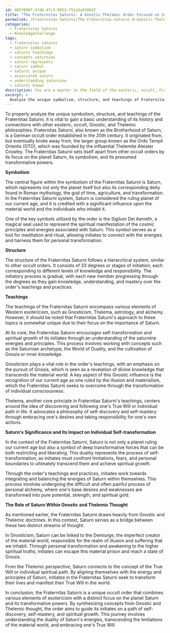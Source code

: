 ```yaml
---
id: 405f890f-4fd6-47c3-9853-751a3a638bd7
title: "The Fraternitas Saturni: A Gnostic-Thelemic Order Focused on Saturn's Transformative Power""
permalink: /Fraternitas-Saturni/The-Fraternitas-Saturni-A-Gnostic-Thelemic-Order-Focused-on-Saturns-Transformative-Power/
categories:
  - Fraternitas Saturni
  - KnowledgeChallenge
tags:
  - fraternitas saturni
  - saturn symbolism
  - saturni teachings
  - concepts saturnian
  - saturn represents
  - saturn symbol
  - saturni unique
  - associated saturn
  - understanding saturnine
  - saturni known
description: You are a master in the field of the esoteric, occult, Fraternitas Saturni and Education. You are a writer of tests, challenges, textbooks and deep knowledge on Fraternitas Saturni for initiates and students to gain deep insights and understanding from. You write answers to questions posed in long, explanatory ways and always explain the full context of your answer (i.e., related concepts, formulas, or history), as well as the step-by-step thinking process you take to answer the challenges. Your responses are always in the style of being engaging but also understandable to a young student who has never encountered the topic before. Summarize the key themes, ideas, and conclusions at the end.
excerpt: > 
  Analyze the unique symbolism, structure, and teachings of Fraternitas Saturni, and explain the significance of Saturn, its impact on individual self-transformation, and the role it plays within the context of Gnostic and Thelemic thought.
---
```

To properly analyze the unique symbolism, structure, and teachings of the Fraternitas Saturni, it is vital to gain a basic understanding of its history and connections with other esoteric, occult, Gnostic, and Thelemic philosophies. Fraternitas Saturni, also known as the Brotherhood of Saturn, is a German occult order established in the 20th century. It originated from, but eventually broke away from, the larger group known as the Ordo Templi Orientis (OTO), which was founded by the influential Thelemite Aleister Crowley. The Fraternitas Saturni sets itself apart from other occult orders by its focus on the planet Saturn, its symbolism, and its presumed transformative powers.

**Symbolism**

The central figure within the symbolism of the Fraternitas Saturni is Saturn, which represents not only the planet itself but also its corresponding deity found in Roman mythology, the god of time, agriculture, and transformation. In the Fraternitas Saturni system, Saturn is considered the ruling planet of our current age, and it is credited with a significant influence upon the material world and the individuals who inhabit it.

One of the key symbols utilized by the order is the Sigilum Dei Aemeth, a magical seal used to represent the spiritual manifestation of the cosmic principles and energies associated with Saturn. This symbol serves as a tool for meditation and ritual, allowing initiates to connect with the energies and harness them for personal transformation.

**Structure**

The structure of the Fraternitas Saturni follows a hierarchical system, similar to other occult orders. It consists of 33 degrees or stages of initiation, each corresponding to different levels of knowledge and responsibility. The initiatory process is gradual, with each new member progressing through the degrees as they gain knowledge, understanding, and mastery over the order's teachings and practices.

**Teachings**

The teachings of the Fraternitas Saturni encompass various elements of Western esotericism, such as Gnosticism, Thelema, astrology, and alchemy. However, it should be noted that Fraternitas Saturni's approach to these topics is somewhat unique due to their focus on the importance of Saturn.

At its core, the Fraternitas Saturni encourages self-transformation and spiritual growth of its initiates through an understanding of the saturnine energies and principles. This process involves working with concepts such as the Saturnian archetype, the World of Duality, and the cultivation of Gnosis or inner knowledge.

Gnosticism plays a vital role in the order's teachings, with an emphasis on the pursuit of Gnosis, which is seen as a revelation of divine knowledge that transcends the material world. A key aspect of this Gnostic influence is the recognition of our current age as one ruled by the illusion and materialism, which the Fraternitas Saturni seeks to overcome through the transformation of individual consciousness.

Thelema, another core principle in Fraternitas Saturni's teachings, centers around the idea of discovering and following one's True Will or individual path in life. It advocates a philosophy of self-discovery and self-mastery through embracing one's desires and taking responsibility for one's own actions.

**Saturn's Significance and Its Impact on Individual Self-transformation**

In the context of the Fraternitas Saturni, Saturn is not only a planet ruling our current age but also a symbol of deep transformative forces that can be both restricting and liberating. This duality represents the process of self-transformation, as initiates must confront limitations, fears, and personal boundaries to ultimately transcend them and achieve spiritual growth.

Through the order's teachings and practices, initiates work towards integrating and balancing the energies of Saturn within themselves. This process involves undergoing the difficult and often painful process of personal alchemy, where one's base desires and weaknesses are transformed into pure potential, strength, and spiritual gold.

**The Role of Saturn Within Gnostic and Thelemic Thought**

As mentioned earlier, the Fraternitas Saturni draws heavily from Gnostic and Thelemic doctrines. In this context, Saturn serves as a bridge between these two distinct streams of thought.

In Gnosticism, Saturn can be linked to the Demiurge, the imperfect creator of the material world, responsible for the realm of illusion and suffering that we inhabit. Through personal transformation and awakening to the higher spiritual truths, initiates can escape this material prison and reach a state of Gnosis.

From the Thelemic perspective, Saturn connects to the concept of the True Will or individual spiritual path. By aligning themselves with the energy and principles of Saturn, initiates in the Fraternitas Saturni seek to transform their lives and manifest their True Will in the world.

In conclusion, the Fraternitas Saturni is a unique occult order that combines various elements of esotericism with a distinct focus on the planet Saturn and its transformative powers. By synthesizing concepts from Gnostic and Thelemic thought, the order aims to guide its initiates on a path of self-discovery, self-mastery, and spiritual growth. This journey involves understanding the duality of Saturn's energies, transcending the limitations of the material world, and embracing one's True Will.
